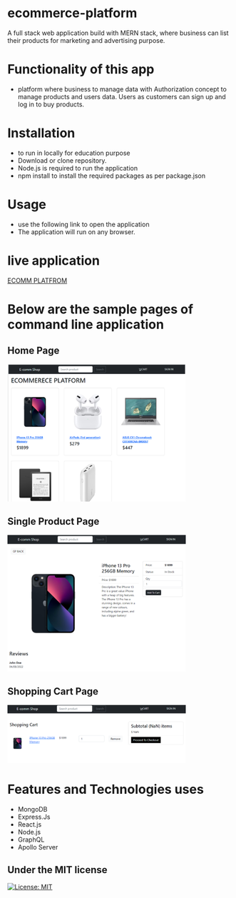 # ecommerce-platform

A full stack web application build with MERN stack, where business can list their products for marketing and advertising purpose.

# Functionality of this app

- platform where business to manage data with Authorization concept to manage products and users data. Users as customers can sign up and log in to buy products.

# Installation

- to run in locally for education purpose
- Download or clone repository.
- Node.js is required to run the application
- npm install to install the required packages as per package.json

# Usage

- use the following link to open the application
- The application will run on any browser.

# live application

[ECOMM PLATFROM](https://techblogks.herokuapp.com/)

# Below are the sample pages of command line application

## Home Page

<img src = "./client/public/images/image1.png" width ="400">

## Single Product Page

<img src = "./client/public/images/image2.png" width ="400">

## Shopping Cart Page

<img src = "./client/public/images/image3.png" width ="400">

# Features and Technologies uses

- MongoDB
- Express.Js
- React.js
- Node.js
- GraphQL
- Apollo Server

## Under the MIT license

[![License: MIT](https://img.shields.io/badge/License-MIT-yellow.svg)](https://opensource.org/licenses/MIT)
